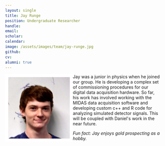 ```yaml
---
layout: single
title: Jay Runge
position: Undergraduate Researcher
handle: 
email: 
scholar: 
calendar:
image: /assets/images/team/jay-runge.jpg
github: 
cv:
alumni: true
---
```


<img src="/assets/images/team/jay-runge.jpg" alt="Jay Runge" width="200"
style="float: left; border: 10px solid #FFF"/> 

Jay was a junior in physics when he joined our group. He is developing
a complex set of commissioning procedures for our digital data
acquisition hardware. So far, his work has involved working with the
MIDAS data acquisition software and developing custom c++ and R code
for analyzing simulated detector signals. This will be coupled with
Daniel's work in the near future.  

*Fun fact: Jay enjoys gold prospecting as a hobby.*
